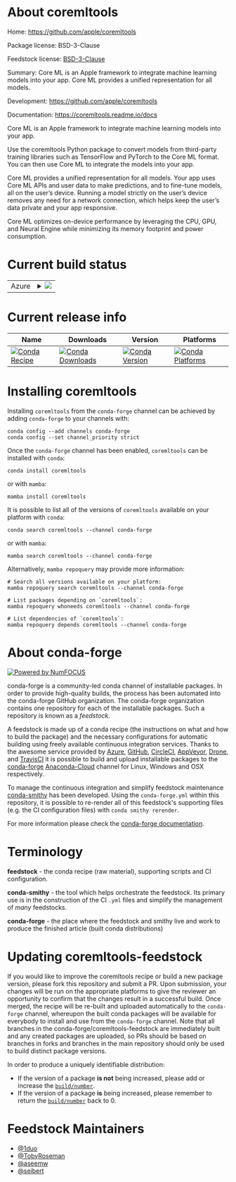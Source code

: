About coremltools
=================

Home: https://github.com/apple/coremltools

Package license: BSD-3-Clause

Feedstock license: [BSD-3-Clause](https://github.com/conda-forge/coremltools-feedstock/blob/main/LICENSE.txt)

Summary: Core ML is an Apple framework to integrate machine learning models into your app. Core ML provides a unified representation for all models.

Development: https://github.com/apple/coremltools

Documentation: https://coremltools.readme.io/docs

Core ML is an Apple framework to integrate machine learning models into your app.

Use the coremltools Python package to convert models from third-party training libraries such as TensorFlow and PyTorch to the Core ML format. You can then use Core ML to integrate the models into your app.

Core ML provides a unified representation for all models. Your app uses Core ML APIs and user data to make predictions, and to fine-tune models, all on the user’s device. Running a model strictly on the user’s device removes any need for a network connection, which helps keep the user’s data private and your app responsive.

Core ML optimizes on-device performance by leveraging the CPU, GPU, and Neural Engine while minimizing its memory footprint and power consumption.


Current build status
====================


<table>
    
  <tr>
    <td>Azure</td>
    <td>
      <details>
        <summary>
          <a href="https://dev.azure.com/conda-forge/feedstock-builds/_build/latest?definitionId=10948&branchName=main">
            <img src="https://dev.azure.com/conda-forge/feedstock-builds/_apis/build/status/coremltools-feedstock?branchName=main">
          </a>
        </summary>
        <table>
          <thead><tr><th>Variant</th><th>Status</th></tr></thead>
          <tbody><tr>
              <td>linux_64_numpy1.20python3.8.____cpython</td>
              <td>
                <a href="https://dev.azure.com/conda-forge/feedstock-builds/_build/latest?definitionId=10948&branchName=main">
                  <img src="https://dev.azure.com/conda-forge/feedstock-builds/_apis/build/status/coremltools-feedstock?branchName=main&jobName=linux&configuration=linux%20linux_64_numpy1.20python3.8.____cpython" alt="variant">
                </a>
              </td>
            </tr><tr>
              <td>linux_64_numpy1.20python3.9.____cpython</td>
              <td>
                <a href="https://dev.azure.com/conda-forge/feedstock-builds/_build/latest?definitionId=10948&branchName=main">
                  <img src="https://dev.azure.com/conda-forge/feedstock-builds/_apis/build/status/coremltools-feedstock?branchName=main&jobName=linux&configuration=linux%20linux_64_numpy1.20python3.9.____cpython" alt="variant">
                </a>
              </td>
            </tr><tr>
              <td>linux_64_numpy1.21python3.10.____cpython</td>
              <td>
                <a href="https://dev.azure.com/conda-forge/feedstock-builds/_build/latest?definitionId=10948&branchName=main">
                  <img src="https://dev.azure.com/conda-forge/feedstock-builds/_apis/build/status/coremltools-feedstock?branchName=main&jobName=linux&configuration=linux%20linux_64_numpy1.21python3.10.____cpython" alt="variant">
                </a>
              </td>
            </tr><tr>
              <td>linux_64_numpy1.23python3.11.____cpython</td>
              <td>
                <a href="https://dev.azure.com/conda-forge/feedstock-builds/_build/latest?definitionId=10948&branchName=main">
                  <img src="https://dev.azure.com/conda-forge/feedstock-builds/_apis/build/status/coremltools-feedstock?branchName=main&jobName=linux&configuration=linux%20linux_64_numpy1.23python3.11.____cpython" alt="variant">
                </a>
              </td>
            </tr><tr>
              <td>osx_64_numpy1.20python3.8.____cpython</td>
              <td>
                <a href="https://dev.azure.com/conda-forge/feedstock-builds/_build/latest?definitionId=10948&branchName=main">
                  <img src="https://dev.azure.com/conda-forge/feedstock-builds/_apis/build/status/coremltools-feedstock?branchName=main&jobName=osx&configuration=osx%20osx_64_numpy1.20python3.8.____cpython" alt="variant">
                </a>
              </td>
            </tr><tr>
              <td>osx_64_numpy1.20python3.9.____cpython</td>
              <td>
                <a href="https://dev.azure.com/conda-forge/feedstock-builds/_build/latest?definitionId=10948&branchName=main">
                  <img src="https://dev.azure.com/conda-forge/feedstock-builds/_apis/build/status/coremltools-feedstock?branchName=main&jobName=osx&configuration=osx%20osx_64_numpy1.20python3.9.____cpython" alt="variant">
                </a>
              </td>
            </tr><tr>
              <td>osx_64_numpy1.21python3.10.____cpython</td>
              <td>
                <a href="https://dev.azure.com/conda-forge/feedstock-builds/_build/latest?definitionId=10948&branchName=main">
                  <img src="https://dev.azure.com/conda-forge/feedstock-builds/_apis/build/status/coremltools-feedstock?branchName=main&jobName=osx&configuration=osx%20osx_64_numpy1.21python3.10.____cpython" alt="variant">
                </a>
              </td>
            </tr><tr>
              <td>osx_64_numpy1.23python3.11.____cpython</td>
              <td>
                <a href="https://dev.azure.com/conda-forge/feedstock-builds/_build/latest?definitionId=10948&branchName=main">
                  <img src="https://dev.azure.com/conda-forge/feedstock-builds/_apis/build/status/coremltools-feedstock?branchName=main&jobName=osx&configuration=osx%20osx_64_numpy1.23python3.11.____cpython" alt="variant">
                </a>
              </td>
            </tr>
          </tbody>
        </table>
      </details>
    </td>
  </tr>
</table>

Current release info
====================

| Name | Downloads | Version | Platforms |
| --- | --- | --- | --- |
| [![Conda Recipe](https://img.shields.io/badge/recipe-coremltools-green.svg)](https://anaconda.org/conda-forge/coremltools) | [![Conda Downloads](https://img.shields.io/conda/dn/conda-forge/coremltools.svg)](https://anaconda.org/conda-forge/coremltools) | [![Conda Version](https://img.shields.io/conda/vn/conda-forge/coremltools.svg)](https://anaconda.org/conda-forge/coremltools) | [![Conda Platforms](https://img.shields.io/conda/pn/conda-forge/coremltools.svg)](https://anaconda.org/conda-forge/coremltools) |

Installing coremltools
======================

Installing `coremltools` from the `conda-forge` channel can be achieved by adding `conda-forge` to your channels with:

```
conda config --add channels conda-forge
conda config --set channel_priority strict
```

Once the `conda-forge` channel has been enabled, `coremltools` can be installed with `conda`:

```
conda install coremltools
```

or with `mamba`:

```
mamba install coremltools
```

It is possible to list all of the versions of `coremltools` available on your platform with `conda`:

```
conda search coremltools --channel conda-forge
```

or with `mamba`:

```
mamba search coremltools --channel conda-forge
```

Alternatively, `mamba repoquery` may provide more information:

```
# Search all versions available on your platform:
mamba repoquery search coremltools --channel conda-forge

# List packages depending on `coremltools`:
mamba repoquery whoneeds coremltools --channel conda-forge

# List dependencies of `coremltools`:
mamba repoquery depends coremltools --channel conda-forge
```


About conda-forge
=================

[![Powered by
NumFOCUS](https://img.shields.io/badge/powered%20by-NumFOCUS-orange.svg?style=flat&colorA=E1523D&colorB=007D8A)](https://numfocus.org)

conda-forge is a community-led conda channel of installable packages.
In order to provide high-quality builds, the process has been automated into the
conda-forge GitHub organization. The conda-forge organization contains one repository
for each of the installable packages. Such a repository is known as a *feedstock*.

A feedstock is made up of a conda recipe (the instructions on what and how to build
the package) and the necessary configurations for automatic building using freely
available continuous integration services. Thanks to the awesome service provided by
[Azure](https://azure.microsoft.com/en-us/services/devops/), [GitHub](https://github.com/),
[CircleCI](https://circleci.com/), [AppVeyor](https://www.appveyor.com/),
[Drone](https://cloud.drone.io/welcome), and [TravisCI](https://travis-ci.com/)
it is possible to build and upload installable packages to the
[conda-forge](https://anaconda.org/conda-forge) [Anaconda-Cloud](https://anaconda.org/)
channel for Linux, Windows and OSX respectively.

To manage the continuous integration and simplify feedstock maintenance
[conda-smithy](https://github.com/conda-forge/conda-smithy) has been developed.
Using the ``conda-forge.yml`` within this repository, it is possible to re-render all of
this feedstock's supporting files (e.g. the CI configuration files) with ``conda smithy rerender``.

For more information please check the [conda-forge documentation](https://conda-forge.org/docs/).

Terminology
===========

**feedstock** - the conda recipe (raw material), supporting scripts and CI configuration.

**conda-smithy** - the tool which helps orchestrate the feedstock.
                   Its primary use is in the construction of the CI ``.yml`` files
                   and simplify the management of *many* feedstocks.

**conda-forge** - the place where the feedstock and smithy live and work to
                  produce the finished article (built conda distributions)


Updating coremltools-feedstock
==============================

If you would like to improve the coremltools recipe or build a new
package version, please fork this repository and submit a PR. Upon submission,
your changes will be run on the appropriate platforms to give the reviewer an
opportunity to confirm that the changes result in a successful build. Once
merged, the recipe will be re-built and uploaded automatically to the
`conda-forge` channel, whereupon the built conda packages will be available for
everybody to install and use from the `conda-forge` channel.
Note that all branches in the conda-forge/coremltools-feedstock are
immediately built and any created packages are uploaded, so PRs should be based
on branches in forks and branches in the main repository should only be used to
build distinct package versions.

In order to produce a uniquely identifiable distribution:
 * If the version of a package **is not** being increased, please add or increase
   the [``build/number``](https://docs.conda.io/projects/conda-build/en/latest/resources/define-metadata.html#build-number-and-string).
 * If the version of a package **is** being increased, please remember to return
   the [``build/number``](https://docs.conda.io/projects/conda-build/en/latest/resources/define-metadata.html#build-number-and-string)
   back to 0.

Feedstock Maintainers
=====================

* [@1duo](https://github.com/1duo/)
* [@TobyRoseman](https://github.com/TobyRoseman/)
* [@aseemw](https://github.com/aseemw/)
* [@seibert](https://github.com/seibert/)

